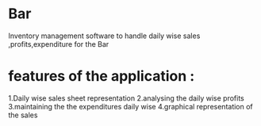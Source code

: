 # Bar
Inventory management software to handle daily wise sales ,profits,expenditure for the Bar

features of the application :
==============================
1.Daily wise sales sheet representation
2.analysing the daily wise profits
3.maintaining the the expenditures daily wise
4.graphical representation of the sales 
